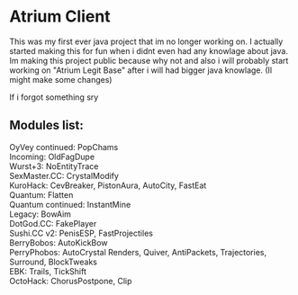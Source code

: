 # Atrium Client
This was my first ever java project that im no longer working on. I actually started making this for fun when i didnt even had any knowlage about java. Im making this project public because why not and also i will probably start working on "Atrium Legit Base" after i will had bigger java knowlage. (Il might make some changes) <br />

If i forgot something sry

Modules list:
-----------------------------------------------------
OyVey continued: PopChams <br />
Incoming: OldFagDupe <br />
Wurst+3: NoEntityTrace <br />
SexMaster.CC: CrystalModify <br />
KuroHack: CevBreaker, PistonAura, AutoCity, FastEat <br />
Quantum: Flatten <br />
Quantum continued: InstantMine <br />
Legacy: BowAim <br />
DotGod.CC: FakePlayer <br />
Sushi.CC v2: PenisESP, FastProjectiles <br />
BerryBobos: AutoKickBow <br />
PerryPhobos: AutoCrystal Renders, Quiver, AntiPackets, Trajectories, Surround, BlockTweaks <br />
EBK: Trails, TickShift <br />
OctoHack: ChorusPostpone, Clip <br />

